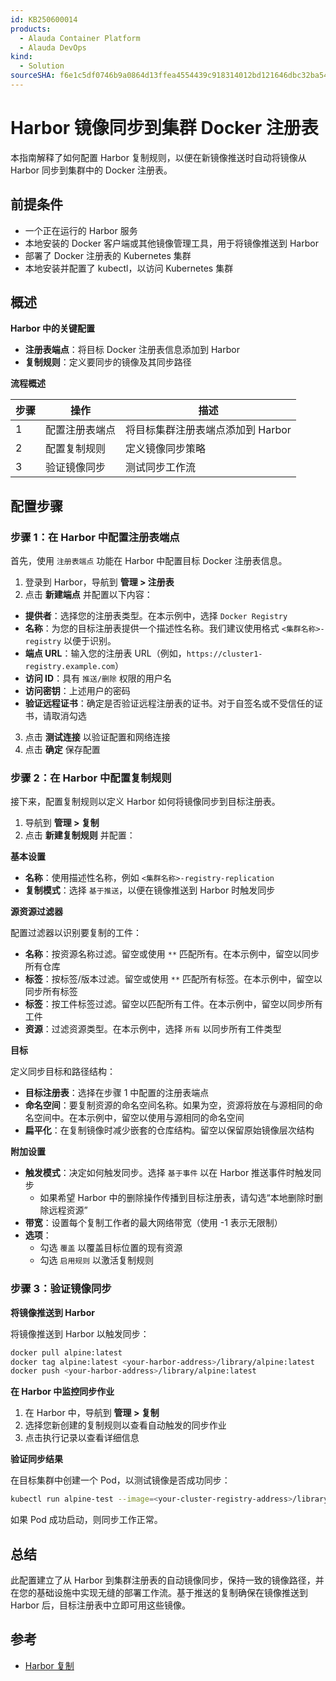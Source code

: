 ```yaml
---
id: KB250600014
products:
  - Alauda Container Platform
  - Alauda DevOps
kind:
  - Solution
sourceSHA: f6e1c5df0746b9a0864d13ffea4554439c918314012bd121646dbc32ba5441ed
---
```


# Harbor 镜像同步到集群 Docker 注册表

本指南解释了如何配置 Harbor 复制规则，以便在新镜像推送时自动将镜像从 Harbor 同步到集群中的 Docker 注册表。

## 前提条件

- 一个正在运行的 Harbor 服务
- 本地安装的 Docker 客户端或其他镜像管理工具，用于将镜像推送到 Harbor
- 部署了 Docker 注册表的 Kubernetes 集群
- 本地安装并配置了 kubectl，以访问 Kubernetes 集群

## 概述

**Harbor 中的关键配置**

- **注册表端点**：将目标 Docker 注册表信息添加到 Harbor
- **复制规则**：定义要同步的镜像及其同步路径

**流程概述**

| 步骤 | 操作                        | 描述                                          |
| ---- | --------------------------- | --------------------------------------------- |
| 1    | 配置注册表端点             | 将目标集群注册表端点添加到 Harbor            |
| 2    | 配置复制规则               | 定义镜像同步策略                            |
| 3    | 验证镜像同步               | 测试同步工作流                                |

## 配置步骤

### 步骤 1：在 Harbor 中配置注册表端点

首先，使用 `注册表端点` 功能在 Harbor 中配置目标 Docker 注册表信息。

1. 登录到 Harbor，导航到 **管理 > 注册表**
2. 点击 **新建端点** 并配置以下内容：

- **提供者**：选择您的注册表类型。在本示例中，选择 `Docker Registry`
- **名称**：为您的目标注册表提供一个描述性名称。我们建议使用格式 `<集群名称>-registry` 以便于识别。
- **端点 URL**：输入您的注册表 URL（例如，`https://cluster1-registry.example.com`）
- **访问 ID**：具有 `推送/删除` 权限的用户名
- **访问密钥**：上述用户的密码
- **验证远程证书**：确定是否验证远程注册表的证书。对于自签名或不受信任的证书，请取消勾选

3. 点击 **测试连接** 以验证配置和网络连接
4. 点击 **确定** 保存配置

### 步骤 2：在 Harbor 中配置复制规则

接下来，配置复制规则以定义 Harbor 如何将镜像同步到目标注册表。

1. 导航到 **管理 > 复制**
2. 点击 **新建复制规则** 并配置：

**基本设置**

- **名称**：使用描述性名称，例如 `<集群名称>-registry-replication`
- **复制模式**：选择 `基于推送`，以便在镜像推送到 Harbor 时触发同步

**源资源过滤器**

配置过滤器以识别要复制的工件：

- **名称**：按资源名称过滤。留空或使用 `**` 匹配所有。在本示例中，留空以同步所有仓库
- **标签**：按标签/版本过滤。留空或使用 `**` 匹配所有标签。在本示例中，留空以同步所有标签
- **标签**：按工件标签过滤。留空以匹配所有工件。在本示例中，留空以同步所有工件
- **资源**：过滤资源类型。在本示例中，选择 `所有` 以同步所有工件类型

**目标**

定义同步目标和路径结构：

- **目标注册表**：选择在步骤 1 中配置的注册表端点
- **命名空间**：要复制资源的命名空间名称。如果为空，资源将放在与源相同的命名空间中。在本示例中，留空以使用与源相同的命名空间
- **扁平化**：在复制镜像时减少嵌套的仓库结构。留空以保留原始镜像层次结构

**附加设置**

- **触发模式**：决定如何触发同步。选择 `基于事件` 以在 Harbor 推送事件时触发同步
  - 如果希望 Harbor 中的删除操作传播到目标注册表，请勾选“本地删除时删除远程资源”
- **带宽**：设置每个复制工作者的最大网络带宽（使用 -1 表示无限制）
- **选项**：
  - 勾选 `覆盖` 以覆盖目标位置的现有资源
  - 勾选 `启用规则` 以激活复制规则

### 步骤 3：验证镜像同步

**将镜像推送到 Harbor**

将镜像推送到 Harbor 以触发同步：

```bash
docker pull alpine:latest
docker tag alpine:latest <your-harbor-address>/library/alpine:latest
docker push <your-harbor-address>/library/alpine:latest
```

**在 Harbor 中监控同步作业**

1. 在 Harbor 中，导航到 **管理 > 复制**
2. 选择您新创建的复制规则以查看自动触发的同步作业
3. 点击执行记录以查看详细信息

**验证同步结果**

在目标集群中创建一个 Pod，以测试镜像是否成功同步：

```bash
kubectl run alpine-test --image=<your-cluster-registry-address>/library/alpine:latest -- sleep 3600
```

如果 Pod 成功启动，则同步工作正常。

## 总结

此配置建立了从 Harbor 到集群注册表的自动镜像同步，保持一致的镜像路径，并在您的基础设施中实现无缝的部署工作流。基于推送的复制确保在镜像推送到 Harbor 后，目标注册表中立即可用这些镜像。

## 参考

- [Harbor 复制](https://goharbor.io/docs/2.12.0/administration/configuring-replication/)

